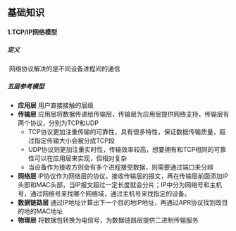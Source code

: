 ## 基础知识

#### 1.TCP/IP网络模型

##### 定义

​	网络协议解决的是不同设备进程间的通信

##### 五层参考模型

- **应用层** 用户直接接触的层级
- **传输层** 应用层将数据传递给传输层，传输层为应用层提供网络支持，传输层有两个协议，分别为TCP和UDP
  - TCP协议更加注重传输的可靠性，具有很多特性，保证数据传输质量，超过指定传输大小会被分成TCP段
  - UDP协议则更加注重实时性，传输效率较高，想要拥有和TCP相同的可靠性可以在应用层来实现，但相对复杂
  - 当设备作为接收方则会有多个进程接受数据，则需要通过端口来分辨
- **网络层** IP协议作为网络层的协议，接收传输层的报文，再在传输层前面添加IP头部和MAC头部，当IP报文超过一定长度就会分片；IP中分为网络号和主机号，通过网络号来找哪个网络域，通过主机号来找指定的设备。
- **数据链路层** 通过IP地址计算出下一个目的地IP地址，再通过APR协议找到改目的地的MAC地址
- **物理层** 将数据包转换为电信号，为数据链路层提供二进制传输服务



